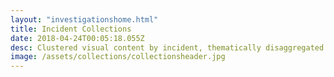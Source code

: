 ```yaml
---
layout: "investigationshome.html"
title: Incident Collections
date: 2018-04-24T00:05:18.055Z
desc: Clustered visual content by incident, thematically disaggregated.
image: /assets/collections/collectionsheader.jpg
---
```

